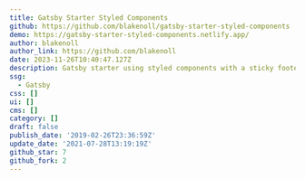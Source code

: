 ```yaml
---
title: Gatsby Starter Styled Components
github: https://github.com/blakenoll/gatsby-starter-styled-components
demo: https://gatsby-starter-styled-components.netlify.app/
author: blakenoll
author_link: https://github.com/blakenoll
date: 2023-11-26T10:40:47.127Z
description: Gatsby starter using styled components with a sticky footer
ssg:
  - Gatsby
css: []
ui: []
cms: []
category: []
draft: false
publish_date: '2019-02-26T23:36:59Z'
update_date: '2021-07-28T13:19:19Z'
github_star: 7
github_fork: 2
---
```

